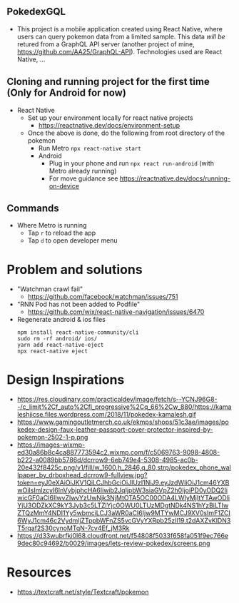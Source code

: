 ## PokedexGQL
- This project is a mobile application created using React Native, where users can query pokemon data from
a limited sample. This data *will be* retured from a GraphQL API server (another project of mine, https://github.com/AA25/GraphQL-API).
Technologies used are React Native, ...

## Cloning and running project for the first time (Only for Android for now)
- React Native
    - Set up your environment locally for react native projects
        - https://reactnative.dev/docs/environment-setup
    - Once the above is done, do the following from root directory of the pokemon
        - Run Metro `npx react-native start` 
        - Android
            - Plug in your phone and run `npx react run-android` (with Metro already running)
            - For move guidance see https://reactnative.dev/docs/running-on-device
            
## Commands
- Where Metro is running
    - Tap `r` to reload the app
    - Tap `d` to open developer menu

# Problem and solutions
- "Watchman crawl fail"
    - https://github.com/facebook/watchman/issues/751
- "RNN Pod has not been added to Podfile"
    - https://github.com/wix/react-native-navigation/issues/6470
- Regenerate android & ios files
    ```
    npm install react-native-community/cli
    sudo rm -rf android/ ios/
    yarn add react-native-eject
    npx react-native eject
    ```

# Design Inspirations
- https://res.cloudinary.com/practicaldev/image/fetch/s--YCNJ96G8--/c_limit%2Cf_auto%2Cfl_progressive%2Cq_66%2Cw_880/https://kamaleshjicse.files.wordpress.com/2018/11/pokedex-kamalesh.gif
- https://www.gamingoutletmerch.co.uk/ekmps/shops/51c3ae/images/pokedex-design-faux-leather-passport-cover-protector-inspired-by-pokemon-2502-1-p.png
- https://images-wixmp-ed30a86b8c4ca887773594c2.wixmp.com/f/c5069763-9098-4808-b222-a0089bb5786d/dcrrow9-6eb749e4-5308-4985-ac0b-20e432f8425c.png/v1/fill/w_1600,h_2846,q_80,strp/pokedex_phone_wallpaper_by_drboxhead_dcrrow9-fullview.jpg?token=eyJ0eXAiOiJKV1QiLCJhbGciOiJIUzI1NiJ9.eyJzdWIiOiJ1cm46YXBwOiIsImlzcyI6InVybjphcHA6Iiwib2JqIjpbW3siaGVpZ2h0IjoiPD0yODQ2IiwicGF0aCI6IlwvZlwvYzUwNjk3NjMtOTA5OC00ODA4LWIyMjItYTAwODliYjU3ODZkXC9kY3Jyb3c5LTZlYjc0OWU0LTUzMDgtNDk4NS1hYzBiLTIwZTQzMmY4NDI1Yy5wbmciLCJ3aWR0aCI6Ijw9MTYwMCJ9XV0sImF1ZCI6WyJ1cm46c2VydmljZTppbWFnZS5vcGVyYXRpb25zIl19.t2dAXZvKlDN3T5rqaf2S30cynoMTqN-7cv4Ef_jM3Rk
- https://d33wubrfki0l68.cloudfront.net/f54808f5033f658fa051f9ec766e9dec80c94692/b0029/images/lets-review-pokedex/screens.png

# Resources
- https://textcraft.net/style/Textcraft/pokemon
